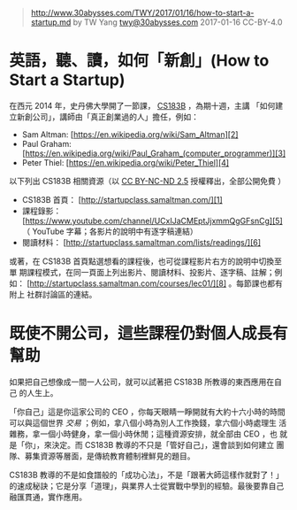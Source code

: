﻿> http://www.30abysses.com/TWY/2017/01/16/how-to-start-a-startup.md
> by TW Yang <twy@30abysses.com> 2017-01-16 CC-BY-4.0

# 英語，聽、讀，如何「新創」(How to Start a Startup)

在西元 2014 年，史丹佛大學開了一節課， [CS183B][1]  ，為期十週，主講
「如何建立新創公司」，講師由「真正創業過的人」擔任，例如：

* Sam Altman: [https://en.wikipedia.org/wiki/Sam_Altman][2]
* Paul Graham: [https://en.wikipedia.org/wiki/Paul_Graham_(computer_programmer)][3]
* Peter Thiel: [https://en.wikipedia.org/wiki/Peter_Thiel][4]

[1]: http://startupclass.samaltman.com/
[2]: https://en.wikipedia.org/wiki/Sam_Altman
[3]: https://en.wikipedia.org/wiki/Paul_Graham_(computer_programmer)
[4]: https://en.wikipedia.org/wiki/Peter_Thiel

以下列出 CS183B 相關資源（以 [CC BY-NC-ND 2.5][7] 授權釋出，全部公開免費
）

* CS183B  首頁： [http://startupclass.samaltman.com/][1]
* 課程錄影： [https://www.youtube.com/channel/UCxIJaCMEptJjxmmQgGFsnCg][5]
  （ YouTube  字幕；各影片的說明中有逐字稿連結）
* 閱讀材料： [http://startupclass.samaltman.com/lists/readings/][6]

[5]: https://www.youtube.com/channel/UCxIJaCMEptJjxmmQgGFsnCg
[6]: http://startupclass.samaltman.com/lists/readings/
[7]: https://creativecommons.org/licenses/by-nc-nd/2.5/

或著，在 CS183B 首頁點選想看的課程後，也可從課程影片右方的說明中切換至單
期課程模式，在同一頁面上列出影片、閱讀材料、投影片、逐字稿、註解；例如：
[http://startupclass.samaltman.com/courses/lec01/][8] 。每節課也都有附上
社群討論區的連結。

[8]: http://startupclass.samaltman.com/courses/lec01/



# 既使不開公司，這些課程仍對個人成長有幫助

如果把自己想像成一間一人公司，就可以試著把 CS183B 所教導的東西應用在自己
的人生上。

「你自己」這是你這家公司的 CEO  ，你每天眼睛一睜開就有大約十六小時的時間
可以與這個世界 *交易* ；例如，拿八個小時為別人工作換錢，拿六個小時處理生
活雜務，拿一個小時健身，拿一個小時休閒；這種資源安排，就全部由 CEO  ，也
就是「你」，來決定。而 CS183B 教導的不只是「管好自己」，還會談到如何建立
團隊、募集資源等層面，是傳統教育體制裡鮮見的題目。

CS183B  教導的不是如食譜般的「成功心法」，不是「跟著大師這樣作就對了！」
的速成秘訣；它是分享「道理」，與業界人士從實戰中學到的經驗。最後要靠自己
融匯貫通，實作應用。
